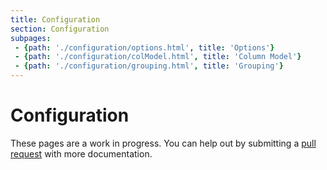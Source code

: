```yaml
---
title: Configuration
section: Configuration
subpages:
 - {path: './configuration/options.html', title: 'Options'}
 - {path: './configuration/colModel.html', title: 'Column Model'}
 - {path: './configuration/grouping.html', title: 'Grouping'}
---
```


# Configuration

These pages are a work in progress. You can help out by submitting a [pull request](https://github.com/openpsa/grid.js/pulls) with more documentation. 